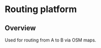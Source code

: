 Routing platform
===================================================

Overview
--------

Used for routing from A to B via OSM maps.
